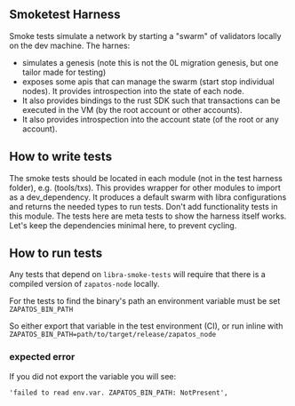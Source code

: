 
## Smoketest Harness
Smoke tests simulate a network by starting a "swarm" of validators locally on the dev machine. The harnes:
- simulates a genesis (note this is not the 0L migration genesis, but one tailor made for testing)
-  exposes some apis that can manage the swarm (start stop individual nodes).
It provides introspection into the state of each node.
- It also provides bindings to the rust SDK such that transactions can be executed in the VM (by the root account or other accounts).
- It also provides introspection into the account state (of the root or any account).

## How to write tests
The smoke tests should be located in each module (not in the test harness folder), e.g. (tools/txs). This provides wrapper for other modules to import as a dev_dependency. It produces a default swarm with libra configurations and returns the needed types to run tests.
Don't add functionality tests in this module. The tests here are meta tests to show the harness itself works. Let's keep the dependencies minimal here, to prevent cycling.

## How to run tests

Any tests that depend on `libra-smoke-tests` will require that there is a compiled version of `zapatos-node` locally.

For the tests to find the binary's path an environment variable must be set `ZAPATOS_BIN_PATH`

So either export that variable in the test environment (CI), or run inline with `ZAPATOS_BIN_PATH=path/to/target/release/zapatos_node`

### expected error
If you did not export the variable you will see:
```
'failed to read env.var. ZAPATOS_BIN_PATH: NotPresent',
```